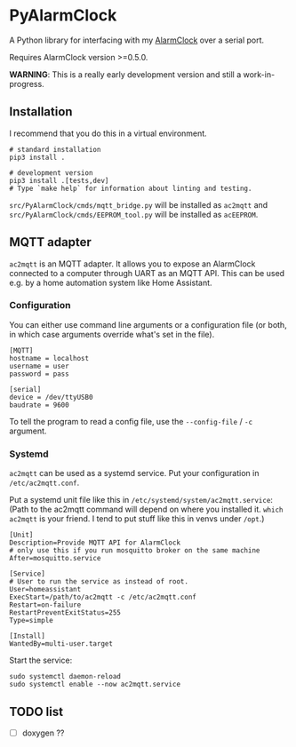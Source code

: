 # PyAlarmClock
A Python library for interfacing with my [AlarmClock][AlarmClock] over
a serial port.

Requires AlarmClock version >=0.5.0.

**WARNING**: This is a really early development version and still a
work-in-progress.


## Installation
I recommend that you do this in a virtual environment.
```
# standard installation
pip3 install .

# development version
pip3 install .[tests,dev]
# Type `make help` for information about linting and testing.
```

`src/PyAlarmClock/cmds/mqtt_bridge.py` will be installed as `ac2mqtt`
and `src/PyAlarmClock/cmds/EEPROM_tool.py` will be installed as `acEEPROM`.


## MQTT adapter
`ac2mqtt` is an MQTT adapter. It allows you to expose an
AlarmClock connected to a computer through UART as an MQTT API. This can be
used e.g. by a home automation system like Home Assistant.

### Configuration
You can either use command line arguments or a configuration file (or both, in
which case arguments override what's set in the file).

```
[MQTT]
hostname = localhost
username = user
password = pass

[serial]
device = /dev/ttyUSB0
baudrate = 9600
```

To tell the program to read a config file, use the `--config-file` / `-c`
argument.


### Systemd
`ac2mqtt` can be used as a systemd service.
Put your configuration in `/etc/ac2mqtt.conf`.

Put a systemd unit file like this in `/etc/systemd/system/ac2mqtt.service`:
(Path to the ac2mqtt command will depend on where you installed it.
`which ac2mqtt` is your friend. I tend to put stuff like this in venvs under
`/opt`.)
```
[Unit]
Description=Provide MQTT API for AlarmClock
# only use this if you run mosquitto broker on the same machine
After=mosquitto.service

[Service]
# User to run the service as instead of root.
User=homeassistant
ExecStart=/path/to/ac2mqtt -c /etc/ac2mqtt.conf
Restart=on-failure
RestartPreventExitStatus=255
Type=simple

[Install]
WantedBy=multi-user.target
```

Start the service:
```
sudo systemctl daemon-reload
sudo systemctl enable --now ac2mqtt.service
```


## TODO list
- [ ] doxygen ??



[AlarmClock]: https://github.com/ondras12345/AlarmClock
